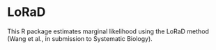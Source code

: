 # LoRaD
This R package estimates marginal likelihood using the LoRaD method (Wang et al., in submission to Systematic Biology).
